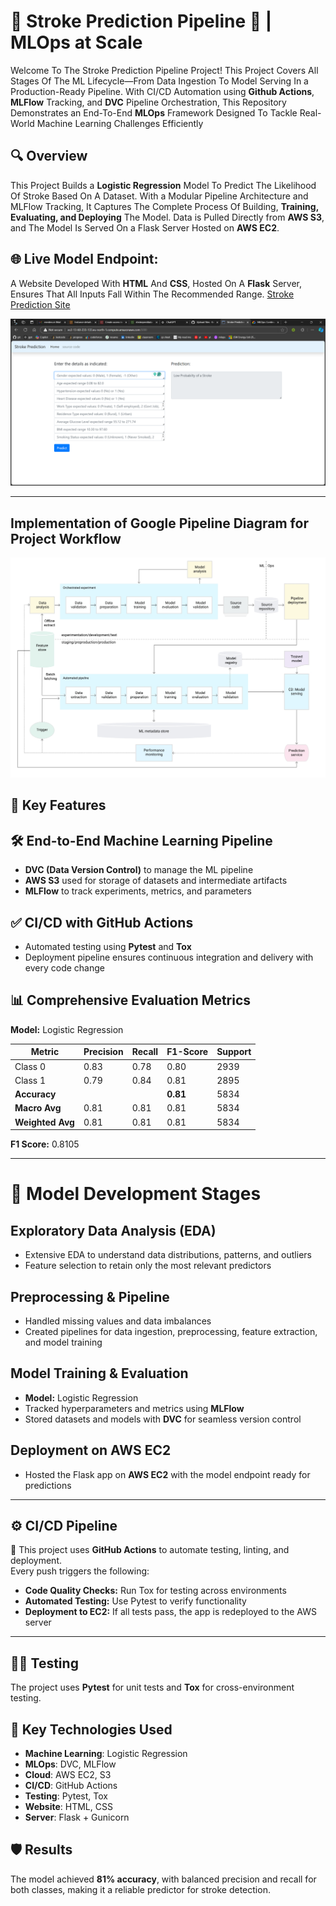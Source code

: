 # 🧠 Stroke Prediction Pipeline 🚀 | MLOps at Scale

Welcome To The Stroke Prediction Pipeline Project! This Project Covers All Stages Of The ML Lifecycle—From Data Ingestion To Model Serving In a Production-Ready Pipeline. With CI/CD Automation using **Github Actions**, **MLFlow** Tracking, and **DVC** Pipeline Orchestration, This Repository Demonstrates an End-To-End **MLOps** Framework Designed To Tackle Real-World Machine Learning Challenges Efficiently

## 🔍 Overview
This Project Builds a **Logistic Regression** Model To Predict The Likelihood Of Stroke Based On A Dataset. With a Modular Pipeline Architecture and MLFlow Tracking, It Captures The Complete Process Of Building, **Training, Evaluating, and Deploying** The Model. Data is Pulled Directly from **AWS S3**, and The Model Is Served On a Flask Server Hosted on **AWS EC2**.

## 🌐 Live Model Endpoint:
A Website Developed With **HTML** And **CSS**, Hosted On A **Flask** Server, Ensures That All Inputs Fall Within The Recommended Range.
[Stroke Prediction Site](http://ec2-13-60-233-133.eu-north-1.compute.amazonaws.com:5000/)

![Website](https://github.com/Kevinjoythomas/Stroke-Prediction-Pipeline/blob/main/website.png)

---

## Implementation of Google Pipeline Diagram for Project Workflow
![Project Structure](https://github.com/Kevinjoythomas/Stroke-Prediction-Pipeline/blob/main/pipeline.jpeg)

## 🚀 Key Features

## 🛠️ End-to-End Machine Learning Pipeline
- **DVC (Data Version Control)** to manage the ML pipeline  
- **AWS S3** used for storage of datasets and intermediate artifacts  
- **MLFlow** to track experiments, metrics, and parameters  

## ✅ CI/CD with GitHub Actions
- Automated testing using **Pytest** and **Tox**  
- Deployment pipeline ensures continuous integration and delivery with every code change  

## 📊 Comprehensive Evaluation Metrics
**Model:** Logistic Regression

| Metric       | Precision | Recall | F1-Score | Support |
|--------------|-----------|--------|----------|---------|
| Class 0      | 0.83      | 0.78   | 0.80     | 2939    |
| Class 1      | 0.79      | 0.84   | 0.81     | 2895    |
| **Accuracy** |           |        | **0.81** | 5834    |
| **Macro Avg**| 0.81      | 0.81   | 0.81     | 5834    |
| **Weighted Avg** | 0.81 | 0.81   | 0.81     | 5834    |

**F1 Score:** 0.8105

---

# 🧪 Model Development Stages

## Exploratory Data Analysis (EDA)
- Extensive EDA to understand data distributions, patterns, and outliers  
- Feature selection to retain only the most relevant predictors  

## Preprocessing & Pipeline
- Handled missing values and data imbalances  
- Created pipelines for data ingestion, preprocessing, feature extraction, and model training  

## Model Training & Evaluation
- **Model:** Logistic Regression  
- Tracked hyperparameters and metrics using **MLFlow**  
- Stored datasets and models with **DVC** for seamless version control  

## Deployment on AWS EC2
- Hosted the Flask app on **AWS EC2** with the model endpoint ready for predictions  

---

## ⚙️ CI/CD Pipeline
🚀 This project uses **GitHub Actions** to automate testing, linting, and deployment.  
Every push triggers the following:

- **Code Quality Checks:** Run Tox for testing across environments  
- **Automated Testing:** Use Pytest to verify functionality  
- **Deployment to EC2:** If all tests pass, the app is redeployed to the AWS server  

---

## 🧑‍🔬 Testing  
The project uses **Pytest** for unit tests and **Tox** for cross-environment testing.

## 🎯 Key Technologies Used
- **Machine Learning**: Logistic Regression
- **MLOps**: DVC, MLFlow
- **Cloud**: AWS EC2, S3
- **CI/CD**: GitHub Actions
- **Testing**: Pytest, Tox
- **Website**: HTML, CSS
- **Server**: Flask + Gunicorn

## 🛡️ Results
The model achieved **81% accuracy**, with balanced precision and recall for both classes, making it a reliable predictor for stroke detection.
